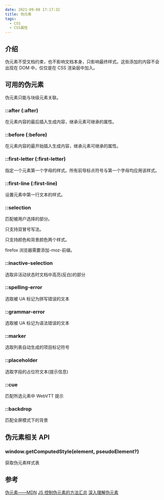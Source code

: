 ```yaml
---
date: 2021-09-08 17:17:32
title: 伪元素
tags:
  - CSS
  - CSS属性
---
```


## 介绍

伪元素不受文档约束，也不影响文档本身，只影响最终样式。这些添加的内容不会出现在 DOM 中，仅仅是在 CSS 渲染层中加入。

## 可用的伪元素

伪元素只能与块级元素关联。

### ::after (:after)

在元素内容的最后插入生成内容，继承元素可继承的属性。

### ::before (:before)

在元素内容的最开始插入生成内容，继承元素可继承的属性。

### ::first-letter (:first-letter)

指定一个元素第一个字母的样式。所有前导标点符号与第一个字母均应用该样式。

### ::first-line (:first-line)

设置元素中第一行文本的样式。

### ::selection

匹配被用户选择的部分。

只支持双冒号写法。

只支持颜色和背景颜色两个样式。

firefox 浏览器需要添加-moz-前缀。

### ::inactive-selection

选取非活动状态时文档中高亮(反白)的部分

### ::spelling-error

选取被 UA 标记为拼写错误的文本

### ::grammar-error

选取被 UA 标记为语法错误的文本

### ::marker

选取列表自动生成的项目标记符号

### ::placeholder

选取字段的占位符文本(提示信息)

### ::cue

匹配所选元素中 WebVTT 提示

### ::backdrop

匹配全屏模式下的背景

## 伪元素相关 API

### window.getComputedStyle(element, pseudoElement?)

获取伪元素样式表

## 参考

[伪元素——MDN](https://developer.mozilla.org/zh-CN/docs/Web/CSS/Pseudo-elements)
[JS 控制伪元素的方法汇总](https://www.jb51.net/article/81984.htm)
[深入理解伪元素](https://www.cnblogs.com/xiaohuochai/p/5021121.html)
